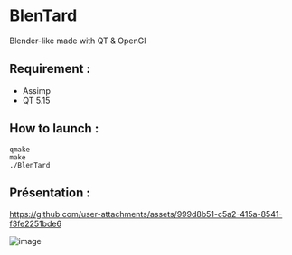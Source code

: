 # BlenTard
Blender-like made with QT &amp; OpenGl

## Requirement : 
- Assimp  
- QT 5.15

## How to launch : 
```
qmake
make
./BlenTard
```


## Présentation : 
https://github.com/user-attachments/assets/999d8b51-c5a2-415a-8541-f3fe2251bde6


![image](https://github.com/user-attachments/assets/c4a78fae-f95a-403b-832e-39b5e1e531c7)



